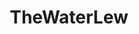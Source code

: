 ---
title: TheWaterLew
crosslinks:
- dankmemes
- livven
- surrealmemes
- botpopularitybot
- tmsbmeta
- DeepFriedMemes
- SubredditDrama
- starterpacks
- circlejerk
- SUBREDDITNAME
- anti_gif_bot
- TrueSTL
- HistoryMemes
- copypasta
- KenM
- funny
- AutoDetailing
- politics
- ChargeYourPhone
- FuckTammy
---